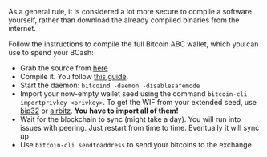 
As a general rule, it is considered a lot more secure to compile a software yourself, rather than download the already compiled binaries from the internet.

Follow the instructions to compile the full Bitcoin ABC wallet, which you can use to spend your BCash:

* Grab the source from [here](https://github.com/Bitcoin-ABC/bitcoin-abc)
* Compile it. You follow [this guide](https://gist.github.com/kostaz/19729e6d53adc5d1606c).
* Start the daemon: `bitcoind -daemon -disablesafemode`
* Import your now-empty wallet seed using the command `bitcoin-cli importprivkey <privkey>`. To get the WIF from your extended seed, use [bip32](http://bip32.org/) or [airbitz](airbitz.co/recovery). **You have to import all of them!**
* Wait for the blockchain to sync (might take a day). You will run into issues with peering. Just restart from time to time.   Eventually it will sync up
* Use `bitcoin-cli sendtoaddress` to send your bitcoins to the exchange
